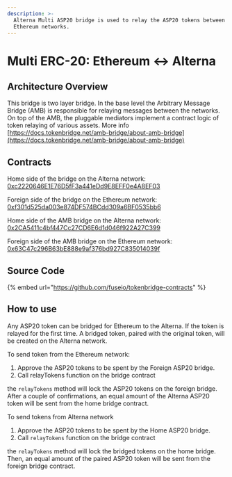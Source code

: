 ```yaml
---
description: >-
  Alterna Multi ASP20 bridge is used to relay the ASP20 tokens between Alterna and
  Ethereum networks.
---
```


# Multi ERC-20: Ethereum ↔ Alterna

## Architecture Overview

This bridge is two layer bridge. In the base level the  Arbitrary Message Bridge \(AMB\) is responsible for relaying messages between the networks. On top of the AMB,  the pluggable mediators implement a contract logic of token relaying of various assets. More info [https://docs.tokenbridge.net/amb-bridge/about-amb-bridge](https://docs.tokenbridge.net/amb-bridge/about-amb-bridge)

## Contracts

Home side of the bridge on the Alterna network: [0xc2220646E1E76D5fF3a441eDd9E8EFF0e4A8EF03](https://scan.alternanetwork.org/address/0xc2220646E1E76D5fF3a441eDd9E8EFF0e4A8EF03)

Foreign side of the bridge on the Ethereum network: [0xf301d525da003e874DF574BCdd309a6BF0535bb6](https://etherscan.io/address/0xf301d525da003e874DF574BCdd309a6BF0535bb6)

Home side of the AMB bridge on the Alterna network: [0x2CA5411c4bf447Cc27CD6E6d1d046f922A27C399](https://scan.alternanetwork.org/address/0x2CA5411c4bf447Cc27CD6E6d1d046f922A27C399/transactions)

Foreign side of the AMB bridge on the Ethereum network: [0x63C47c296B63bE888e9af376bd927C835014039f](https://etherscan.io/address/0x63C47c296B63bE888e9af376bd927C835014039f)

## Source Code

{% embed url="https://github.com/fuseio/tokenbridge-contracts" %}

## How to use

Any ASP20 token can be bridged for Ethereum to the Alterna. If the token is relayed for the first time. A bridged token, paired with the original token, will be created on the Alterna network. 

To send token from the Ethereum network:

1. Approve the ASP20 tokens to be spent by the Foreign ASP20 bridge. 
2. Call relayTokens function on the bridge contract

the `relayTokens` method will lock the ASP20 tokens on the foreign bridge. After a couple of confirmations, an equal amount of the Alterna ASP20 token will be sent from the home bridge contract.

To send tokens from Alterna network

1. Approve the ASP20 tokens to be spent by the Home ASP20 bridge. 
2. Call `relayTokens` function on the bridge contract

the `relayTokens` method will lock the bridged tokens on the home bridge. Then, an equal amount of the paired ASP20 token will be sent from the foreign bridge contract.



